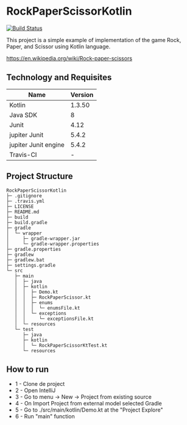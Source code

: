# RockPaperScissorKotlin
[![Build Status](https://travis-ci.com/cristianodiniz/RockPaperScissorKotlin.svg?branch=master)](https://travis-ci.com/cristianodiniz/RockPaperScissorKotlin)

This project is a simple example of implementation of the game Rock, Paper, and Scissor using Kotlin language.

https://en.wikipedia.org/wiki/Rock-paper-scissors

## Technology and Requisites

| Name                    | Version                                          |
| ----------------------- | --------------------------------------------------- |
| Kotlin                  | 1.3.50                                           |
| Java SDK                | 8                                                |
| Junit                   | 4.12                                             |
| jupiter Junit           | 5.4.2                                            |
| jupiter Junit engine    | 5.4.2                                            |
| Travis-CI               | -                                                |

## Project Structure
 
```
RockPaperScissorKotlin
├─ .gitignore
├─ .travis.yml
├─ LICENSE
├─ README.md
├─ build
├─ build.gradle
├─ gradle
│  └─ wrapper
│     ├─ gradle-wrapper.jar
│     └─ gradle-wrapper.properties
├─ gradle.properties
├─ gradlew
├─ gradlew.bat
├─ settings.gradle
└─ src
   ├─ main
   │  ├─ java
   │  ├─ kotlin
   │  │  ├─ Demo.kt
   │  │  ├─ RockPaperScissor.kt
   │  │  ├─ enums
   │  │  │  └─ enumsFile.kt
   │  │  └─ exceptions
   │  │     └─ exceptionsFile.kt
   │  └─ resources
   └─ test
      ├─ java
      ├─ kotlin
      │  └─ RockPaperScissorKtTest.kt
      └─ resources

```

## How to run

- 1 - Clone de project
- 2 - Open IntelliJ
- 3 - Go to menu
       -> New -> Project from existing source
- 4 - On Import Project from external model selected Gradle
- 5 - Go to ./src/main/kotlin/Demo.kt at the "Project Explore"
- 6 - Run "main" function


